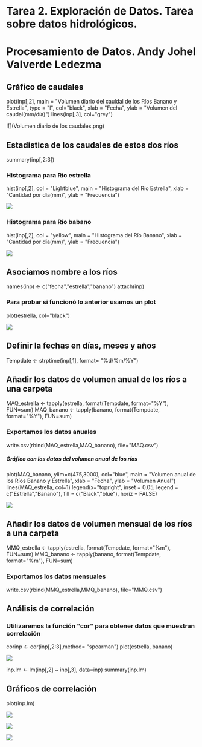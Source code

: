 # **Tarea 2. Exploración de Datos. Tarea sobre datos hidrológicos.**  


# Procesamiento de Datos.  Andy Johel Valverde Ledezma  

## Gráfico de caudales
plot(inp[,2],
     main = "Volumen diario del cauldal de los Ríos Banano y Estrella",
     type = "l", col="black", xlab = "Fecha",
     ylab = "Volumen del caudal(mm/día)")
lines(inp[,3],
      col="grey")
      
![](Volumen diario de los caudales.png)

## Estadistica de los caudales de estos dos ríos
summary(inp[,2:3])

### Histograma para Río estrella
hist(inp[,2], col = "Lightblue", 
     main = "Histograma del Río Estrella", 
     xlab = "Cantidad por día(mm)",
     ylab = "Frecuencia")
     
![](Rplot.png)

### Histograma para Río babano
hist(inp[,2], col = "yellow", 
     main = "Histograma del Río Banano", 
     xlab = "Cantidad por día(mm)",
     ylab = "Frecuencia")
     
![](Rplot01.png)

## Asociamos nombre a los ríos
names(inp) <- c("fecha","estrella","banano")
attach(inp)

### Para probar si funcionó lo anterior usamos un plot
plot(estrella, col="black")

![](Rplot03.png)

## Definir la fechas en días, meses y años
Tempdate <- strptime(inp[,1], format= "%d/%m/%Y")

## Añadir los datos de volumen anual de los ríos a una carpeta
MAQ_estrella <- tapply(estrella, format(Tempdate, format="%Y"), FUN=sum)
MAQ_banano <- tapply(banano, format(Tempdate, format="%Y"), FUN=sum)

### Exportamos los datos anuales
write.csv(rbind(MAQ_estrella,MAQ_banano), file="MAQ.csv")

##### Gráfico con los datos del volumen anual de los ríos
plot(MAQ_banano,
     ylim=c(475,3000), col="blue",
     main = "Volumen anual de los Ríos Banano y Estrella",
     xlab = "Fecha",
     ylab = "Volumen Anual")
lines(MAQ_estrella, col=1)
legend(x="topright",
       inset = 0.05, legend = c("Estrella","Banano"),
       fill = c("Black","blue"), horiz = FALSE)
       
![](Rplot02.png)

## Añadir los datos de volumen mensual de los ríos a una carpeta
MMQ_estrella <- tapply(estrella, format(Tempdate, format="%m"), FUN=sum)
MMQ_banano <- tapply(banano, format(Tempdate, format="%m"), FUN=sum)

### Exportamos los datos mensuales
write.csv(rbind(MMQ_estrella,MMQ_banano), file="MMQ.csv")

## Análisis de correlación
### Utilizaremos la función "cor" para obtener datos que muestran correlación
corinp <- cor(inp[,2:3],method= "spearman")
plot(estrella, banano)

![](Rplot04.png)

inp.lm <- lm(inp[,2] ~ inp[,3], data=inp)
summary(inp.lm)

## Gráficos de correlación
plot(inp.lm)

![](Rplot05.png)

![](Rplot06.png)

![](Rplot07.png)

